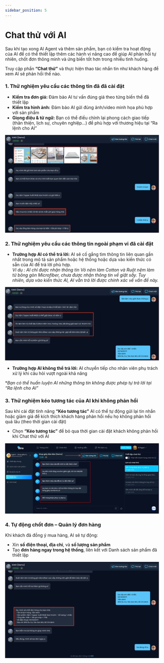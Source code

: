 ```yaml
---
sidebar_position: 5
---
```

#  Chat thử với AI
Sau khi tạo xong AI Agent và thêm sản phẩm, bạn có kiểm tra hoạt động của AI để có thể thiết lập thêm các hành vi nâng cao để giúp AI phản hồi tự nhiên, chốt đơn thông minh và ứng biến tốt hơn trong nhiều tình huống.

Truy cập phần **“Chat thử”** và thực hiện thao tác nhắn tin như khách hàng để xem AI sẽ phản hồi thế nào.

### 1. Thử nghiệm yêu cầu các thông tin đã đã cài đặt
- **Kiểm tra đơn giá:** Đảm bảo AI tư vấn đúng giá theo từng biến thể đã thiết lập
- **Kiểm tra hình ảnh:** Đảm bảo AI gửi đúng ảnh/video minh họa phù hợp với sản phẩm
- **Giọng điệu & từ ngữ:** Bạn có thể điều chỉnh lại phong cách giao tiếp (thân thiện, lịch sự, chuyên nghiệp...) để phù hợp với thương hiệu tại “Ra lệnh cho AI”

![image](5.1.png)

### 2. Thử nghiệm yêu cầu các thông tin ngoài phạm vi đã cài đặt
- **Trường hợp AI có thể trả lời:** AI sẽ cố gắng tìm thông tin liên quan gần nhất trong mô tả sản phẩm hoặc hệ thống hoặc dựa vào kiến thức có sẵn của AI để trả lời phù hợp. <br />
*Ví dụ : AI chỉ được nhận thông tin Vỏ nệm làm Cotton và Ruột nệm làm từ bông gòn Microfiber, chưa được nhận thông tin về giặt sấy. Tuy nhiên, dựa vào kiến thức AI, AI vẫn trả lời được chính xác về vấn đề này.*

![image](5.2.png)

- **Trường hợp AI không thể trả lời:** AI chuyển tiếp cho nhân viên phụ trách xử lý khi câu hỏi vượt ngoài khả năng

**Bạn có thể huấn luyện AI những thông tin không được phép tự trả lời tại “Ra lệnh cho AI”*

### 3. Thử nghiệm kéo tương tác của AI khi không phản hồi
Sau khi cài đặt tính năng **“Kéo tương tác”** AI có thể tự động gửi lại tin nhắn hoặc giảm giá để kích thích khách hàng phản hồi nếu họ không phản hồi quá lâu (theo thời gian cài đặt)

- Chọn **“Kéo tương tác”** để bỏ qua thời gian cài đặt khách không phản hồi khi Chat thử với AI

![image](5.3.jpg)

### 4. Tự động chốt đơn – Quản lý đơn hàng
Khi khách đã đồng ý mua hàng, AI sẽ tự động:
- Xin **số điện thoại, địa chỉ**, và **số lượng sản phẩm**
- Tạo **đơn hàng ngay trong hệ thống**, liên kết với Danh sách sản phẩm đã thiết lập

![image](5.4.png)